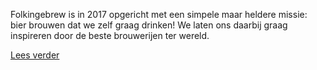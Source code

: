 Folkingebrew is in 2017 opgericht met een simpele maar heldere missie: bier brouwen dat we zelf graag drinken! We laten ons daarbij graag inspireren door de beste brouwerijen ter wereld.

[Lees verder](/over-ons/)
